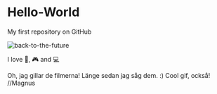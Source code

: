 # Hello-World
My first repository on GitHub

![back-to-the-future](https://media1.giphy.com/media/AkYglsk1IR8yAK2cXW/giphy.gif?cid=790b761147cb9e52c42598ee55bf543793de8e44f62d4802&rid=giphy.gif&ct=g)

I love 🍕, 🎮 and 💻


Oh, jag gillar de filmerna! Länge sedan jag såg dem. :)
Cool gif, också!
//Magnus
